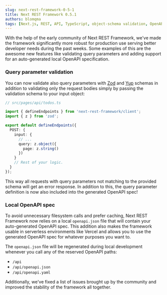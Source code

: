 ```yaml
---
slug: next-rest-framework-0-5-1
title: Next REST Framework 0.5.1
authors: blomqma
tags: [Next.js, REST, API, TypeScript, object-schema validation, OpenAPI]
---
```


With the help of the early community of Next REST Framework, we've made the framework significantly more robust for production use serving better developer needs during the past weeks. Some examples of this are the awesome new features like validating query parameters and adding support for an auto-generated local OpenAPI specification.

### Query parameter validation

You can now validate also query parameters with [Zod](https://zod.dev/) and [Yup](https://github.com/jquense/yup) schemas in addition to validating only the request bodies simply by passing the validation schema to your input object:

```typescript
// src/pages/api/todos.ts

import { defineEndpoints } from 'next-rest-framework/client';
import { z } from 'zod';

export default defineEndpoints({
  POST: {
    input: {
      // ...
      query: z.object({
        page: z.string()
      })
    }
    // Rest of your logic.
  }
});
```

This way all requests with query parameters not matching to the provided schema will get an error response. In addition to this, the query parameter definition is now also included into the generated OpenAPI spec!

### Local OpenAPI spec

To avoid unnecessary filesystem calls and prefer caching, Next REST Framework now relies on a local `openapi.json` file that will contain your auto-generated OpenAPI spec. This addition also makes the framework usable in serverless environments like Vercel and allows you to use the generated OpenAPI spec for whatever purposes you want to.

The `openapi.json` file will be regenerated during local development whenever you call any of the reserved OpenAPI paths:

- `/api`
- `/api/openapi.json`
- `/api/openapi.yaml`

Additionally, we've fixed a list of issues brought up by the community and improved the stability of the framework all together.
